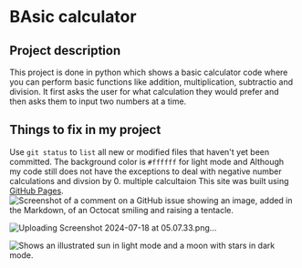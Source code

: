 # BAsic calculator

## Project description 

This project is done in python which shows a basic calculator code where you can perform basic functions like addition, multiplication, subtractio and division. It first asks the user for what calculation they would prefer and then asks them to input two numbers at a time.

## Things to fix in my project 
Use `git status` to `list` all new or modified files that haven't yet been committed.
The background color is `#ffffff` for light mode and
Although my code still does not have the exceptions to deal with negative number calculations and divsion by 0. multiple calcultaion
This site was built using [GitHub Pages](https://pages.github.com/).
![Screenshot of a comment on a GitHub issue showing an image, added in the Markdown, of an Octocat smiling and raising a tentacle.]([https://unsplash.com/photos/brown-tabby-cat-in-close-up-photography-s1puI2BWQzQ](https://github.com/HidayaPatel/calculator/blob/main/Screenshot%202024-07-18%20at%2005.07.33.png))

![Uploading Screenshot 2024-07-18 at 05.07.33.png…]()


<picture>
  <source media="(prefers-color-scheme: dark)" srcset="https://user-images.githubusercontent.com/25423296/163456776-7f95b81a-f1ed-45f7-b7ab-8fa810d529fa.png">
  <img alt="Shows an illustrated sun in light mode and a moon with stars in dark mode." src="https://user-images.githubusercontent.com/25423296/163456779-a8556205-d0a5-45e2-ac17-42d089e3c3f8.png">
</picture>
